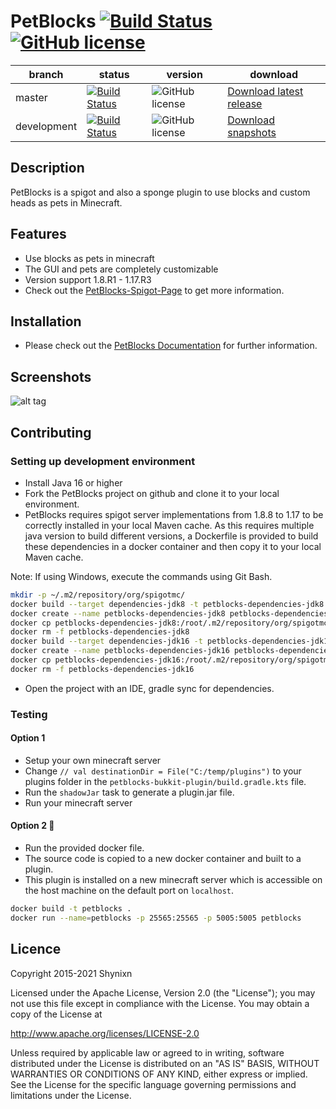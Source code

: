 # PetBlocks  [![Build Status](https://maven-badges.herokuapp.com/maven-central/com.github.shynixn.petblocks/petblocks-api/badge.svg?style=flat-square)](https://maven-badges.herokuapp.com/maven-central/com.github.shynixn.petblocks/petblocks-api) [![GitHub license](https://img.shields.io/badge/license-Apache%20License%202.0-blue.svg?style=flat-square)](https://raw.githubusercontent.com/Shynixn/PetBlocks/master/LICENCE) 

| branch        | status        |  version | download |
| ------------- | ------------- |  --------| ---------| 
| master        | [![Build Status](https://github.com/Shynixn/PetBlocks/workflows/CI/badge.svg?branch=master)](https://github.com/Shynixn/PetBlocks/actions)| ![GitHub license](https://img.shields.io/nexus/r/https/oss.sonatype.org/com.github.shynixn.petblocks/petblocks-bukkit-plugin.svg?style=flat-square)  |[Download latest release](https://github.com/Shynixn/PetBlocks/releases)|
| development   | [![Build Status](https://github.com/Shynixn/PetBlocks/workflows/CI/badge.svg?branch=development)](https://github.com/Shynixn/PetBlocks/actions) |![GitHub license](https://img.shields.io/nexus/s/https/oss.sonatype.org/com.github.shynixn.petblocks/petblocks-bukkit-plugin.svg?style=flat-square) |  [Download snapshots](https://oss.sonatype.org/content/repositories/snapshots/com/github/shynixn/petblocks) |
## Description

PetBlocks is a spigot and also a sponge plugin to use blocks and custom heads as pets in Minecraft.

## Features

* Use blocks as pets in minecraft
* The GUI and pets are completely customizable
* Version support 1.8.R1 - 1.17.R3
* Check out the [PetBlocks-Spigot-Page](https://www.spigotmc.org/resources/12056/) to get more information. 

## Installation

* Please check out the [PetBlocks Documentation](https://shynixn.github.io/PetBlocks/) for further information.

## Screenshots

![alt tag](http://www.mediafire.com/convkey/8853/81wf7uswm0xh9qgzg.jpg)

## Contributing

### Setting up development environment

* Install Java 16 or higher
* Fork the PetBlocks project on github and clone it to your local environment.
* PetBlocks requires spigot server implementations from 1.8.8 to 1.17 to be correctly installed in your local Maven cache.
  As this requires multiple java version to build different versions, a Dockerfile is provided to build these dependencies in a docker container
  and then copy it to your local Maven cache.

Note: If using Windows, execute the commands using Git Bash.
````sh
mkdir -p ~/.m2/repository/org/spigotmc/
docker build --target dependencies-jdk8 -t petblocks-dependencies-jdk8 .
docker create --name petblocks-dependencies-jdk8 petblocks-dependencies-jdk8 bash
docker cp petblocks-dependencies-jdk8:/root/.m2/repository/org/spigotmc ~/.m2/repository/org/
docker rm -f petblocks-dependencies-jdk8
docker build --target dependencies-jdk16 -t petblocks-dependencies-jdk16 .
docker create --name petblocks-dependencies-jdk16 petblocks-dependencies-jdk16 bash
docker cp petblocks-dependencies-jdk16:/root/.m2/repository/org/spigotmc ~/.m2/repository/org/
docker rm -f petblocks-dependencies-jdk16
````

* Open the project with an IDE, gradle sync for dependencies.

### Testing

#### Option 1

* Setup your own minecraft server
* Change ``// val destinationDir = File("C:/temp/plugins")`` to your plugins folder in the ``petblocks-bukkit-plugin/build.gradle.kts`` file.
* Run the ``shadowJar`` task to generate a plugin.jar file.
* Run your minecraft server

#### Option 2 :whale:

* Run the provided docker file.
* The source code is copied to a new docker container and built to a plugin.
* This plugin is installed on a new minecraft server which is accessible on the host machine on the default port on ``localhost``.

````sh
docker build -t petblocks .
docker run --name=petblocks -p 25565:25565 -p 5005:5005 petblocks
````

## Licence

Copyright 2015-2021 Shynixn

Licensed under the Apache License, Version 2.0 (the "License");
you may not use this file except in compliance with the License.
You may obtain a copy of the License at

   http://www.apache.org/licenses/LICENSE-2.0

Unless required by applicable law or agreed to in writing, software
distributed under the License is distributed on an "AS IS" BASIS,
WITHOUT WARRANTIES OR CONDITIONS OF ANY KIND, either express or implied.
See the License for the specific language governing permissions and
limitations under the License.
